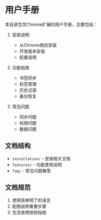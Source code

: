 # 用户手册

本目录包含Chrome扩展的用户手册，主要包括：

1. 安装说明
   - 从Chrome商店安装
   - 开发版本安装
   - 配置说明

2. 功能指南
   - 书签同步
   - 标签管理
   - 历史记录
   - 备份恢复

3. 常见问题
   - 同步问题
   - 权限问题
   - 数据问题

## 文档结构
- `installation/` - 安装相关文档
- `features/` - 功能使用说明
- `faq/` - 常见问题解答

## 文档规范
1. 使用简单明了的语言
2. 配图说明重要步骤
3. 包含故障排除指南 
